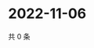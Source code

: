 # 2022-11-06

共 0 条

<!-- BEGIN WEIBO -->
<!-- 最后更新时间 Sun Nov 06 2022 06:15:30 GMT+0800 (China Standard Time) -->

<!-- END WEIBO -->
